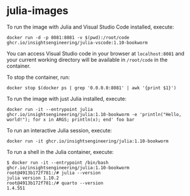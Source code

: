 # julia-images

To run the image with Julia and Visual Studio Code installed, execute:

```shell
docker run -d -p 8081:8081 -v $(pwd):/root/code ghcr.io/insightsengineering/julia-vscode:1.10-bookworm
```

You can access Visual Studio code in your browser at `localhost:8081` and your current working directory will be available in `/root/code` in the container.

To stop the container, run:

```shell
docker stop $(docker ps | grep '0.0.0.0:8081' | awk '{print $1}')
```

To run the image with just Julia installed, execute:

```shell
docker run -it --entrypoint julia ghcr.io/insightsengineering/julia:1.10-bookworm -e 'println("Hello, world!"); for x in ARGS; println(x); end' foo bar
```

To run an interactive Julia session, execute:

```shell
docker run -it ghcr.io/insightsengineering/julia:1.10-bookworm
```

To run a shell in the Julia container, execute:

```shell
$ docker run -it --entrypoint /bin/bash ghcr.io/insightsengineering/julia:1.10-bookworm
root@4913b172f781:/# julia --version
julia version 1.10.2
root@4913b172f781:/# quarto --version
1.4.551
```
